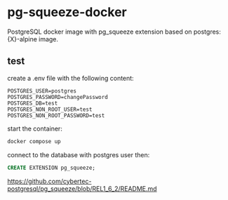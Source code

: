 # pg-squeeze-docker

PostgreSQL docker image with pg_squeeze extension based on postgres:{X}-alpine image.
## test

create a .env file with the following content:
```
POSTGRES_USER=postgres
POSTGRES_PASSWORD=changePassword
POSTGRES_DB=test
POSTGRES_NON_ROOT_USER=test
POSTGRES_NON_ROOT_PASSWORD=test
```

start the container:
```bash
docker compose up
```

connect to the database with postgres user then:
```sql
CREATE EXTENSION pg_squeeze;
```

https://github.com/cybertec-postgresql/pg_squeeze/blob/REL1_6_2/README.md